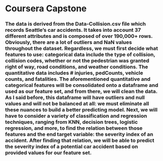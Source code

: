 # Coursera Capstone
### The data is derived from the Data-Collision.csv file which records Seattle’s car accidents. It takes into account 37 different attributes and is composed of over 190,000+ rows. Obviously, there are a lot of outliers and NaN values throughout the dataset. Regardless, we must first decide what features to use: categorical data include the type of collision, collision codes, whether or not the pedestrian was granted right of way, road conditions, and weather conditions. The quantitative data includes # injuries, pedCounts, vehicle counts, and fatalities. The aforementioned quantitative and categorical features will be consolidated onto a dataframe and used as our feature set, and from there, we will clean the data. As I said before, this dataframe will have outliers and null values and will not be balanced at all: we must eliminate all these nuances to build a better predicting model. Next, we will have to consider a variety of classification and regression techniques, ranging from KNN, decision trees, logistic regression, and more, to find the relation between those features and the end target variable: the severity index of an accident. After finding that relation, we will be able to predict the severity index of a potential car accident based on provided values for our feature set.
